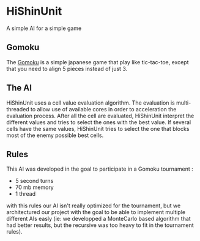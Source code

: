 # HiShinUnit
 A simple AI for a simple game

## Gomoku
The [Gomoku](https://en.wikipedia.org/wiki/Gomoku) is a simple japanese game that play like tic-tac-toe, 
except that you need to align 5 pieces instead of just 3.

## The AI
HiShinUnit uses a cell value evaluation algorithm. The evaluation is multi-threaded to allow use of available cores in order to acceleration the evaluation process.
After all the cell are evaluated, HiShinUnit interpret the different values and tries to select the ones with the best value.
If several cells have the same values, HiShinUnit tries to select the one that blocks most of the enemy possible best cells.

## Rules
This AI was developed in the goal to participate in a Gomoku tournament :
+ 5 second turns
+ 70 mb memory
+ 1 thread

with this rules our AI isn't really optimized for the tournament, but we architectured our project with the goal to be able to implement multiple 
different AIs easly (ie: we developped a MonteCarlo based algorithm that had better results, but the recursive was too heavy to fit in the tournament rules).

